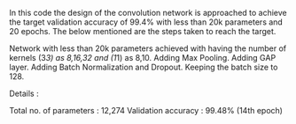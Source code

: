 In this code the design of the convolution network is approached to achieve the target validation accuracy of 99.4% with less than 20k parameters and 20 epochs. The below mentioned are the steps taken to reach the target.

Network with less than 20k parameters achieved with having the number of kernels (3*3) as 8,16,32 and (1*1) as 8,10.
Adding Max Pooling.
Adding GAP layer.
Adding Batch Normalization and Dropout. 
Keeping the batch size to 128. 

Details :

Total no. of parameters : 12,274 
Validation accuracy : 99.48% (14th epoch)

